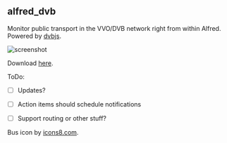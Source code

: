 ## alfred_dvb

Monitor public transport in the VVO/DVB network right from within Alfred. Powered by [dvbjs](https://github.com/kiliankoe/dvbjs).

![screenshot](https://cloud.githubusercontent.com/assets/2625584/17852317/f96952f2-6866-11e6-9778-1681a54c34da.png)

Download [here](https://github.com/kiliankoe/alfred_dvb/releases/latest).

ToDo:

- [ ] Updates?
- [ ] Action items should schedule notifications
- [ ] Support routing or other stuff?


Bus icon by [icons8.com](https://icons8.com).
